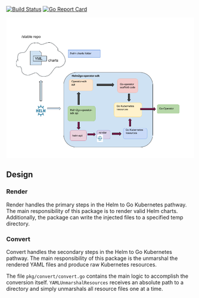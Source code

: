 [![Build Status](https://travis-ci.org/redhat-nfvpe/service-assurance-poc.svg?branch=master)](https://travis-ci.org/redhat-nfvpe/helm2go-operator-sdk) [![Go Report Card](https://goreportcard.com/badge/github.com/redhat-nfvpe/helm2go-operator-sdk)](https://goreportcard.com/report/github.com/redhat-nfvpe/helm2go-operator-sdk)


![alt text](docs/design.png)

## Design

### Render
Render handles the primary steps in the Helm to Go Kubernetes pathway. The main responsibility of this package is to render valid Helm charts. Additionally, the package can write the injected files to a specified temp directory.

### Convert
Convert handles the secondary steps in the Helm to Go Kubernetes pathway. The main responsibility of this package is the unmarshal the rendered YAML files and produce raw Kubernetes resources.

The file `pkg/convert/convert.go` contains the main logic to accomplish the conversion itself. `YAMLUnmarshalResources` receives an absolute path to a directory and simply unmarshals all resource files one at a time.
